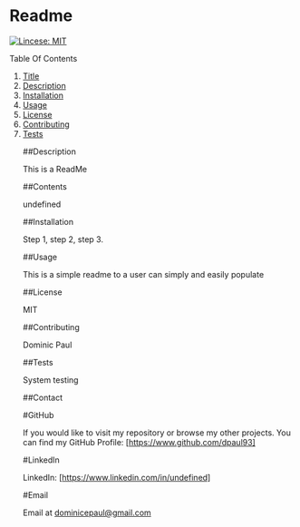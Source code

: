 

  # Readme
  [![Lincese: MIT](https://img.shields.io/badge/License-MIT-yellow.svg)](https://opensource.org/licenses/MIT)
  
  <!-- Table Of Contents -->
  <section>
  <summary> Table Of Contents</summary>
  <ol>
  <li><a href="#title">Title</a></li>
  <li><a href="#description">Description</a></li>
  <li><a href="#installation">Installation</a></li>
  <li><a href="#usage">Usage</a></li>
  <li><a href="#license">License</a></li>
  <li><a href="#contributing">Contributing</a></li>
  <li><a href="#tests">Tests</a></li>
  <section/>

  ##Description

  This is a ReadMe

  ##Contents

  undefined

  ##Installation

  Step 1, step 2, step 3.

  ##Usage

  This is a simple readme to a user can simply and easily populate

  ##License

  MIT

  ##Contributing

  Dominic Paul

  ##Tests

  System testing 

  ##Contact

  #GitHub

  If you would like to visit my repository or browse my other projects. You can find my GitHub Profile: [https://www.github.com/dpaul93] 
  
  #LinkedIn
  
  LinkedIn: [https://www.linkedin.com/in/undefined]
  
  #Email

  Email at dominicepaul@gmail.com
  
